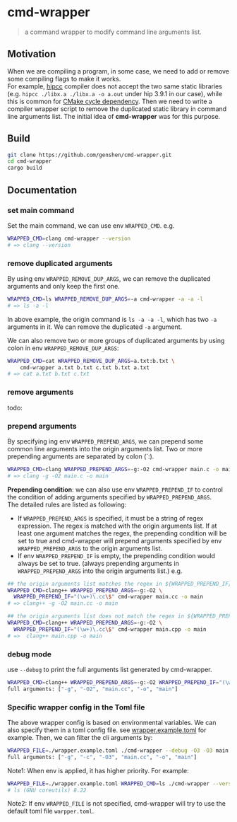 # cmd-wrapper
> a command wrapper to modify command line arguments list.

## Motivation
When we are compiling a program,
in some case, we need to add or remove some compiling flags to make it works.  
For example, [hipcc](https://github.com/ROCm-Developer-Tools/HIP/tree/develop/bin) compiler
does not accept the two same static libraries (e.g. `hipcc ./libx.a ./libx.a -o a.out` under hip 3.9.1 in our case),
while this is common for [CMake cycle dependency](https://cmake.org/cmake/help/v3.2/command/target_link_libraries.html).
Then we need to write a compiler wrapper script to remove the duplicated static library in command line arguments list.
The initial idea of **cmd-wrapper** was for this purpose.

## Build
```bash
git clone https://github.com/genshen/cmd-wrapper.git
cd cmd-wrapper
cargo build
```

## Documentation
### set main command
Set the main command, we can use env `WRAPPED_CMD`.
e.g.
```bash
WRAPPED_CMD=clang cmd-wrapper --version
# => clang --version
```

### remove duplicated arguments
By using env `WRAPPED_REMOVE_DUP_ARGS`, we can remove the duplicated arguments and only keep the first one.
```bash
WRAPPED_CMD=ls WRAPPED_REMOVE_DUP_ARGS=-a cmd-wrapper -a -a -l
# => ls -a -l
```
In above example, the origin command is `ls -a -a -l`, which has two `-a` arguments in it.
We can remove the duplicated `-a` argument.

We can also remove two or more groups of duplicated arguments by using colon in env `WRAPPED_REMOVE_DUP_ARGS`:
```bash
WRAPPED_CMD=cat WRAPPED_REMOVE_DUP_ARGS=a.txt:b.txt \
    cmd-wrapper a.txt b.txt c.txt b.txt a.txt
# => cat a.txt b.txt c.txt
```

### remove arguments
todo:

### prepend arguments
By specifying ing env `WRAPPED_PREPEND_ARGS`, we can prepend some common line arguments into the origin arguments list.
Two or more prepending arguments are separated by colon (`:).
```bash
WRAPPED_CMD=clang WRAPPED_PREPEND_ARGS=-g:-O2 cmd-wrapper main.c -o main
# => clang -g -O2 main.c -o main
```

**Prepending condition**:
we can also use env `WRAPPED_PREPEND_IF` to control the condition of adding arguments specified by `WRAPPED_PREPEND_ARGS`.  
The detailed rules are listed as following:
- If `WRAPPED_PREPEND_ARGS` is specified, it must be a string of regex expression.
  The regex is matched with the origin arguments list. 
  If at least one argument matches the regex, the prepending condition will be set to true 
  and cmd-wrapper will prepend arguments specified by env `WRAPPED_PREPEND_ARGS` to the origin arguments list.
- If env `WRAPPED_PREPEND_IF` is empty, the prepending condition would always be set to true.
  (always prepending arguments in `WRAPPED_PREPEND_ARGS` into the origin arguments list.)
e.g. 

```bash
## the origin arguments list matches the regex in ${WRAPPED_PREPEND_IF}.
WRAPPED_CMD=clang++ WRAPPED_PREPEND_ARGS=-g:-O2 \
  WRAPPED_PREPEND_IF="(\w+)\.cc\$" cmd-wrapper main.cc -o main
# => clang++ -g -O2 main.cc -o main
```
```bash
## the origin arguments list does not match the regex in ${WRAPPED_PREPEND_IF}.
WRAPPED_CMD=clang++ WRAPPED_PREPEND_ARGS=-g:-O2 \
  WRAPPED_PREPEND_IF="(\w+)\.cc\$" cmd-wrapper main.cpp -o main
# =>  clang++ main.cpp -o main
```

### debug mode
use `--debug` to print the full arguments list generated by cmd-wrapper.
```bash
WRAPPED_CMD=clang++ WRAPPED_PREPEND_ARGS=-g:-O2 WRAPPED_PREPEND_IF="(\w+)\.cc\$" cmd-wrapper --debug main.cc -o main
full arguments: ["-g", "-O2", "main.cc", "-o", "main"]
```

### Specific wrapper config in the Toml file
The above wrapper config is based on environmental variables. We can also specify them in a toml config file.
see [wrapper.example.toml](wrapper.example.toml) for example.
Then, we can filter the cli arguments by:
```bash
WRAPPED_FILE=./wrapper.example.toml ./cmd-wrapper --debug -O3 -O3 main.cc -o main
full arguments: ["-g", "-c", "-O3", "main.cc", "-o", "main"]
```
Note1: When env is applied, it has higher priority. For example:
```bash
WRAPPED_FILE=./wrapper.example.toml WRAPPED_CMD=ls ./cmd-wrapper --version
# ls (GNU coreutils) 8.22
```

Note2: If env `WRAPPED_FILE` is not specified, cmd-wrapper will try to use the default toml file `warpper.toml`.
